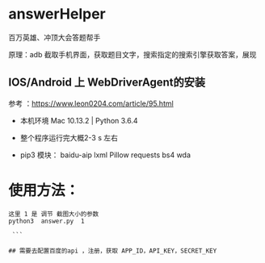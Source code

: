 # answerHelper
百万英雄、冲顶大会答题帮手

原理：adb 截取手机界面，获取题目文字，搜索指定的搜索引擎获取答案，展现 

## IOS/Android 上 WebDriverAgent的安装

参考 ：https://www.leon0204.com/article/95.html

- 本机环境 Mac 10.13.2 | Python 3.6.4 

-  整个程序运行完大概2-3 s 左右 


-  pip3 模块： baidu-aip  lxml  Pillow  requests bs4 wda

# 使用方法：

  ```
  这里 1 是 调节 截图大小的参数
  python3  answer.py  1
  
  ```

## 需要去配置百度的api ，注册，获取 APP_ID，API_KEY，SECRET_KEY 

   
